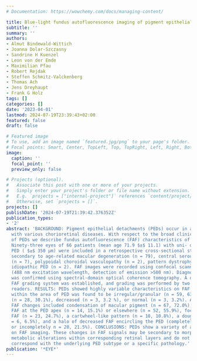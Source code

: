 ```yaml
---
# Documentation: https://wowchemy.com/docs/managing-content/

title: Blue-light fundus autofluorescence imaging of pigment epithelial detachments
subtitle: ''
summary: ''
authors:
- Almut Bindewald-Wittich
- Joanna Dolar-Szczasny
- Sandrine H Kuenzel
- Leon von der Emde
- Maximilian Pfau
- Robert Rejdak
- Steffen Schmitz-Valckenberg
- Thomas Ach
- Jens Dreyhaupt
- Frank G Holz
tags: []
categories: []
date: '2023-04-01'
lastmod: 2024-07-19T23:39:43+02:00
featured: false
draft: false

# Featured image
# To use, add an image named `featured.jpg/png` to your page's folder.
# Focal points: Smart, Center, TopLeft, Top, TopRight, Left, Right, BottomLeft, Bottom, BottomRight.
image:
  caption: ''
  focal_point: ''
  preview_only: false

# Projects (optional).
#   Associate this post with one or more of your projects.
#   Simply enter your project's folder or file name without extension.
#   E.g. `projects = ["internal-project"]` references `content/project/deep-learning/index.md`.
#   Otherwise, set `projects = []`.
projects: []
publishDate: '2024-07-19T21:39:42.376352Z'
publication_types:
- '2'
abstract: 'BACKGROUND: Pigment epithelial detachments (PEDs) occur in association
  with various chorioretinal diseases. With respect to the broad clinical spectrum
  of PEDs we describe fundus autofluorescence (FAF) characteristics of PEDs. METHODS:
  Ninety-three eyes of 66 patients (mean age 71.9 $±$ 11.1) with uni- or bilateral
  PED ( $≥$ 350 µm) were included in a retrospective cross-sectional study. PEDs were
  secondary to age-related macular degeneration (n = 79), central serous chorioretinopathy
  (n = 7), polypoidal choroidal vasculopathy (n = 2), pattern dystrophy (n = 3) or
  idiopathic PED (n = 2). FAF images were recorded using confocal scanning laser ophthalmoscopy
  (488 nm excitation wavelength, detection of emission >500 nm). Diagnosis of PED
  was confirmed using spectral-domain optical coherence tomography. A qualitative
  FAF grading system was established, and grading was performed by two independent
  readers. RESULTS: PEDs showed highly variable characteristics on FAF imaging. FAF
  within the area of PED was found to be irregular/granular (n = 59, 63.4%), increased
  (n = 28, 30.1%), decreased (n = 3, 3.2 %), or normal (n = 3, 3.2%). Accompanying
  FAF changes included condensation of macular pigment (n = 67, 72.0%), focally increased
  FAF at the PED apex (n = 14, 15.1%) or elsewhere (n = 52, 55.9%), focally decreased
  FAF (n = 23, 24.7%), a cartwheel-like pattern (n = 10, 10.8%), a doughnut sign (n
  = 6, 6.5%), and a halo of decreased FAF encircling the PED (completely n = 20, 21.5%
  or incompletely n = 20, 21.5%). CONCLUSIONS: PEDs show a variety of abnormal patterns
  on FAF imaging. These changes in FAF signals may be secondary to morphological and
  metabolic alterations within corresponding retinal layers and do not necessarily
  correspond with the underlying PED subtype or a specific pathology.'
publication: '*EYE*'
---
```

